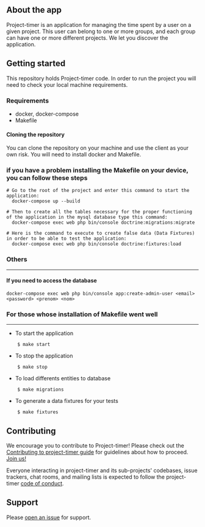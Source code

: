 ## About the app
Project-timer is an application for managing the time spent by a user on a given project. This user can belong to one or more groups, and each group can have one or more different projects.
We let you discover the application. 

## Getting started

This repository holds Project-timer code.
In order to run the project you will need to check your local machine requirements.

### Requirements
- docker, docker-compose
- Makefile

#### Cloning the repository

You can clone the repository on your machine and use the client as your own risk.
You will need to install docker and Makefile.

### if you have a problem installing the Makefile on your device, you can follow these steps

```
# Go to the root of the project and enter this command to start the application:
  docker-compose up --build

# Then to create all the tables necessary for the proper functioning of the application in the mysql database type this command:
  docker-compose exec web php bin/console doctrine:migrations:migrate

# Here is the command to execute to create false data (Data Fixtures) in order to be able to test the application:
  docker-compose exec web php bin/console doctrine:fixtures:load
```

### Others
***
#### If you need to access the database

```
docker-compose exec web php bin/console app:create-admin-user <email> <password> <prenom> <nom> 
```

### For those whose installation of Makefile went well
***

* To start the application
```
    $ make start
```
* To stop the application
```
    $ make stop    
```

* To load differents entities to database
```   
    $ make migrations 
```
* To generate a data fixtures for your tests
```
    $ make fixtures 
```

## Contributing
We encourage you to contribute to Project-timer! Please check out the
[Contributing to project-timer guide](https://github.com/Abdoulaye224/Project-timer/blob/master/CONTRIBUTING.md) for guidelines about how to proceed. [Join us!](https://abdoulaye224.github.io/Project-timer/)

Everyone interacting in project-timer and its sub-projects' codebases, issue trackers, chat rooms, and mailing lists is expected to follow the project-timer [code of conduct](https://github.com/Abdoulaye224/Project-timer/blob/master/CODE_OF_CONDUCT.md).
## Support

Please
[open an issue](https://github.com/Abdoulaye224/Project-timer/issues)
for support.

